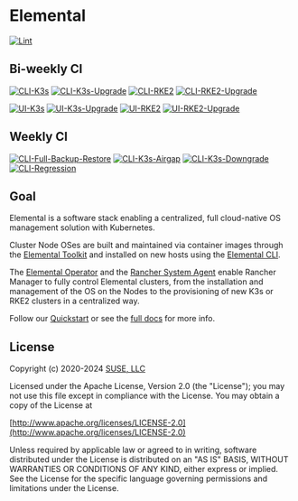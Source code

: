 # Elemental

[![Lint](https://github.com/rancher/elemental/actions/workflows/lint.yaml/badge.svg)](https://github.com/rancher/elemental/actions/workflows/lint.yaml)

## Bi-weekly CI

[![CLI-K3s](https://github.com/rancher/elemental/actions/workflows/cli-k3s-matrix.yaml/badge.svg)](https://github.com/rancher/elemental/actions/workflows/cli-k3s-matrix.yaml)
[![CLI-K3s-Upgrade](https://github.com/rancher/elemental/actions/workflows/cli-k3s-upgrade-matrix.yaml/badge.svg)](https://github.com/rancher/elemental/actions/workflows/cli-k3s-upgrade-matrix.yaml)
[![CLI-RKE2](https://github.com/rancher/elemental/actions/workflows/cli-rke2-matrix.yaml/badge.svg)](https://github.com/rancher/elemental/actions/workflows/cli-rke2-matrix.yaml)
[![CLI-RKE2-Upgrade](https://github.com/rancher/elemental/actions/workflows/cli-rke2-upgrade-matrix.yaml/badge.svg)](https://github.com/rancher/elemental/actions/workflows/cli-rke2-upgrade-matrix.yaml)

[![UI-K3s](https://github.com/rancher/elemental/actions/workflows/ui-k3s-matrix.yaml/badge.svg)](https://github.com/rancher/elemental/actions/workflows/ui-k3s-matrix.yaml)
[![UI-K3s-Upgrade](https://github.com/rancher/elemental/actions/workflows/ui-k3s-upgrade-matrix.yaml/badge.svg)](https://github.com/rancher/elemental/actions/workflows/ui-k3s-upgrade-matrix.yaml)
[![UI-RKE2](https://github.com/rancher/elemental/actions/workflows/ui-rke2-matrix.yaml/badge.svg)](https://github.com/rancher/elemental/actions/workflows/ui-rke2-matrix.yaml)
[![UI-RKE2-Upgrade](https://github.com/rancher/elemental/actions/workflows/ui-rke2-upgrade-matrix.yaml/badge.svg)](https://github.com/rancher/elemental/actions/workflows/ui-rke2-upgrade-matrix.yaml)

## Weekly CI

[![CLI-Full-Backup-Restore](https://github.com/rancher/elemental/actions/workflows/cli-full-backup-restore-matrix.yaml/badge.svg)](https://github.com/rancher/elemental/actions/workflows/cli-full-backup-restore-matrix.yaml)
[![CLI-K3s-Airgap](https://github.com/rancher/elemental/actions/workflows/cli-k3s-airgap-matrix.yaml/badge.svg)](https://github.com/rancher/elemental/actions/workflows/cli-k3s-airgap-matrix.yaml)
[![CLI-K3s-Downgrade](https://github.com/rancher/elemental/actions/workflows/cli-k3s-downgrade-matrix.yaml/badge.svg)](https://github.com/rancher/elemental/actions/workflows/cli-k3s-downgrade-matrix.yaml)
[![CLI-Regression](https://github.com/rancher/elemental/actions/workflows/cli-regression-matrix.yaml/badge.svg)](https://github.com/rancher/elemental/actions/workflows/cli-regression-matrix.yaml)

## Goal

Elemental is a software stack enabling a centralized, full cloud-native OS management solution with Kubernetes.

Cluster Node OSes are built and maintained via container images through the [Elemental Toolkit](https://rancher.github.io/elemental-toolkit/) and installed on new hosts using the [Elemental CLI](https://github.com/rancher/elemental-cli).

The [Elemental Operator](https://github.com/rancher/elemental-operator) and the [Rancher System Agent](https://github.com/rancher/system-agent) enable Rancher Manager to fully control Elemental clusters, from the installation and management of the OS on the Nodes to the provisioning of new K3s or RKE2 clusters in a centralized way.

Follow our [Quickstart](https://rancher.github.io/elemental/quickstart/) or see the [full docs](https://rancher.github.io/elemental/) for more info.

## License

Copyright (c) 2020-2024 [SUSE, LLC](http://suse.com)

Licensed under the Apache License, Version 2.0 (the "License");
you may not use this file except in compliance with the License.
You may obtain a copy of the License at

[http://www.apache.org/licenses/LICENSE-2.0](http://www.apache.org/licenses/LICENSE-2.0)

Unless required by applicable law or agreed to in writing, software
distributed under the License is distributed on an "AS IS" BASIS,
WITHOUT WARRANTIES OR CONDITIONS OF ANY KIND, either express or implied.
See the License for the specific language governing permissions and
limitations under the License.
